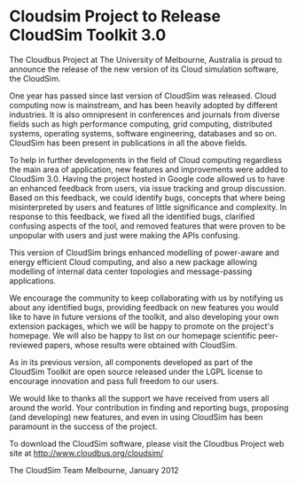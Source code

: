 # Cloudsim Project to Release CloudSim Toolkit 3.0 #

The Cloudbus Project at The University of Melbourne, Australia  is proud to announce the release of the new version of its Cloud simulation software, the CloudSim.

One year has passed since last version of CloudSim was released. Cloud computing now is mainstream, and has been heavily adopted by different industries. It is also omnipresent in conferences and journals from diverse fields such as high performance computing, grid computing, distributed systems, operating systems, software engineering, databases and so on. CloudSim has been present in publications in all the above fields.

To help in further developments in the field of Cloud computing regardless the main area of application, new features and improvements were added to CloudSim 3.0. Having the project hosted in Google code allowed us to have an enhanced feedback from users, via issue tracking
and group discussion. Based on this feedback, we could identify bugs, concepts that where being misinterpreted by users and features of little significance and complexity. In response to this feedback, we fixed all the identified bugs, clarified confusing aspects of the tool, and removed features that were proven to be unpopular with users and just were making the APIs confusing.

This version of CloudSim brings enhanced modelling of power-aware and energy efficient Cloud computing, and also a new package allowing modelling of internal data center topologies and message-passing applications.

We encourage the community to keep collaborating with us by notifying us about any identified bugs, providing feedback on new features you would like to have in future versions of the toolkit, and also developing your own extension packages, which we will be happy to promote on the project's homepage. We will also be happy to list on our homepage scientific peer-reviewed papers, whose results were obtained with CloudSim.

As in its previous version, all components developed as part of the CloudSim Toolkit are open source released under the LGPL license to encourage innovation and pass full freedom to our users.

We would like to thanks all the support we have received from users all around the world. Your contribution in finding and reporting bugs, proposing (and developing) new features, and even in using CloudSim has been paramount in the success of the project.

To download the CloudSim software, please visit the Cloudbus Project web site at http://www.cloudbus.org/cloudsim/

The CloudSim Team
Melbourne, January 2012